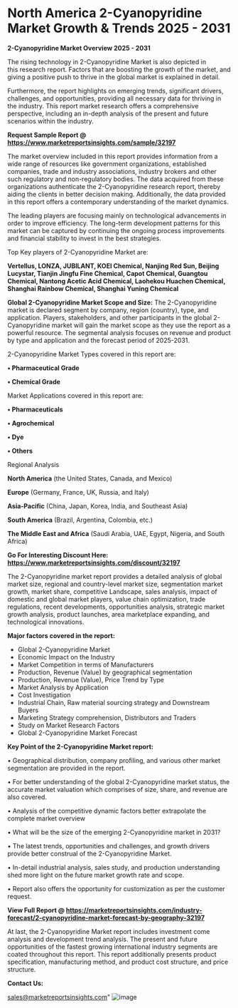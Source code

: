 # North America 2-Cyanopyridine Market Growth & Trends 2025 - 2031

<Strong> 2-Cyanopyridine Market Overview 2025 - 2031</strong>

The rising technology in 2-Cyanopyridine Market is also depicted in this research report. Factors that are boosting the growth of the market, and giving a positive push to thrive in the global market is explained in detail.

Furthermore, the report highlights on emerging trends, significant drivers, challenges, and opportunities, providing all necessary data for thriving in the industry. This report market research offers a comprehensive perspective, including an in-depth analysis of the present and future scenarios within the industry.

<strong>Request Sample Report @ <a href=https://www.marketreportsinsights.com/sample/32197>https://www.marketreportsinsights.com/sample/32197</a></strong>

The market overview included in this report provides information from a wide range of resources like government organizations, established companies, trade and industry associations, industry brokers and other such regulatory and non-regulatory bodies. The data acquired from these organizations authenticate the 2-Cyanopyridine research report, thereby aiding the clients in better decision making. Additionally, the data provided in this report offers a contemporary understanding of the market dynamics.

The leading players are focusing mainly on technological advancements in order to improve efficiency. The long-term development patterns for this market can be captured by continuing the ongoing process improvements and financial stability to invest in the best strategies.

Top Key players of 2-Cyanopyridine Market are:

<strong>Vertellus, LONZA, JUBILANT, KOEI Chemical, Nanjing Red Sun, Beijing Lucystar, Tianjin Jingfu Fine Chemical, Capot Chemical, Guangtou Chemical, Nantong Acetic Acid Chemical, Laohekou Huachen Chemical, Shanghai Rainbow Chemical, Shanghai Yuning Chemical</strong>

<strong><b>Global 2-Cyanopyridine Market Scope and Size:</b></strong>
The 2-Cyanopyridine market is declared segment by company, region (country), type, and application. Players, stakeholders, and other participants in the global 2-Cyanopyridine market will gain the market scope as they use the report as a powerful resource. The segmental analysis focuses on revenue and product by type and application and the forecast period of 2025-2031.

2-Cyanopyridine Market Types covered in this report are:

<strong>• Pharmaceutical Grade

• Chemical Grade</strong>

Market Applications covered in this report are:

<strong>• Pharmaceuticals

• Agrochemical

• Dye

• Others</strong> 

Regional Analysis

<strong>North America</strong> (the United States, Canada, and Mexico)

<strong>Europe</strong> (Germany, France, UK, Russia, and Italy)

<strong>Asia-Pacific</strong> (China, Japan, Korea, India, and Southeast Asia)

<strong>South America</strong> (Brazil, Argentina, Colombia, etc.)

<strong>The Middle East and Africa</strong> (Saudi Arabia, UAE, Egypt, Nigeria, and South Africa)

<strong>Go For Interesting Discount Here: <a href=https://www.marketreportsinsights.com/discount/32197>https://www.marketreportsinsights.com/discount/32197</a></strong>

The 2-Cyanopyridine market report provides a detailed analysis of global market size, regional and country-level market size, segmentation market growth, market share, competitive Landscape, sales analysis, impact of domestic and global market players, value chain optimization, trade regulations, recent developments, opportunities analysis, strategic market growth analysis, product launches, area marketplace expanding, and technological innovations.

<strong><b>Major factors covered in the report:</b></strong>
<ul>
  <li>Global 2-Cyanopyridine Market </li>
  <li>Economic Impact on the Industry</li>
  <li>Market Competition in terms of Manufacturers</li>
  <li>Production, Revenue (Value) by geographical segmentation</li>
  <li>Production, Revenue (Value), Price Trend by Type</li>
  <li>Market Analysis by Application</li>
  <li>Cost Investigation</li>
  <li>Industrial Chain, Raw material sourcing strategy and Downstream Buyers</li>
  <li>Marketing Strategy comprehension, Distributors and Traders</li>
  <li>Study on Market Research Factors</li>
  <li>Global 2-Cyanopyridine Market Forecast</li>
</ul>

<strong><b>Key Point of the 2-Cyanopyridine Market report:</b></strong>

• Geographical distribution, company profiling, and various other market segmentation are provided in the report.

• For better understanding of the global 2-Cyanopyridine market status, the accurate market valuation which comprises of size, share, and revenue are also covered.

• Analysis of the competitive dynamic factors better extrapolate the complete market overview

• What will be the size of the emerging 2-Cyanopyridine market in 2031?

• The latest trends, opportunities and challenges, and growth drivers provide better construal of the 2-Cyanopyridine Market.

• In-detail industrial analysis, sales study, and production understanding shed more light on the future market growth rate and scope.

• Report also offers the opportunity for customization as per the customer request.

<strong><b>View Full Report @ <a href=https://marketreportsinsights.com/industry-forecast/2-cyanopyridine-market-forecast-by-geography-32197>https://marketreportsinsights.com/industry-forecast/2-cyanopyridine-market-forecast-by-geography-32197</a></b></strong>


At last, the 2-Cyanopyridine Market report includes investment come analysis and development trend analysis. The present and future opportunities of the fastest growing international industry segments are coated throughout this report. This report additionally presents product specification, manufacturing method, and product cost structure, and price structure.

<strong>Contact Us:</strong>

sales@marketreportsinsights.com"
![image](https://github.com/user-attachments/assets/b9efaaed-8e6a-46a2-91c8-9872d9f8550f)
